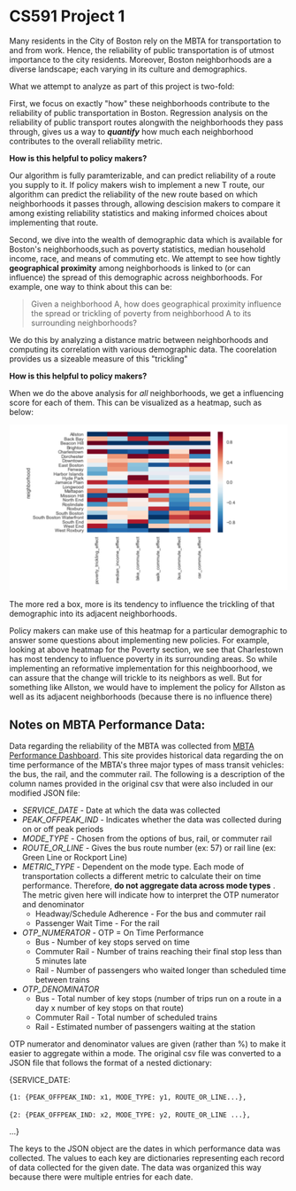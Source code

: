 # CS591 Project 1

Many residents in the City of Boston rely on the MBTA for transportation to and from work. Hence, the reliability of public transportation is of utmost importance to the city residents. Moreover, Boston neighborhoods are a diverse landscape; each varying in its culture and demographics.

What we attempt to analyze as part of this project is two-fold:

First, we focus on exactly "how" these neighborhoods contribute to the reliability of public transportation in Boston. Regression analysis on the reliability of public transport routes alongwith the neighborhoods they pass through, gives us a way to ***quantify*** how much each neighborhood contributes to the overall reliability metric. 

__How is this helpful to policy makers?__

Our algorithm is fully paramterizable, and can predict reliability of a route you supply to it. If policy makers wish to implement a new T route, our algorithm can predict the reliability of the new route based on which neighborhoods it passes through, allowing descision makers to compare it among existing reliability statistics and making informed choices about implementing that route.


Second, we dive into the wealth of demographic data which is available for Boston's neighborhoods,such as poverty statistics, median household income, race, and means of commuting etc. We attempt to see how tightly **geographical proximity** among neighborhoods is linked to (or can influence) the spread of this demographic across neighborhoods. For example, one way to think about this can be:

> Given a neighborhood A, how does geographical proximity influence the spread or trickling of poverty from neighborhood A to its surrounding neighborhoods?

We do this by analyzing a distance matric between neighborhoods and computing its correlation with various demographic data.
The coorelation provides us a sizeable measure of this "trickling"

__How is this helpful to policy makers?__

When we do the above analysis for *all* neighborhoods, we get a influencing score for each of them. This can be visualized as a heatmap, such as below:

![Alt text](trickling_effect.png?raw=true "trickling Effect Heatmap")

The more red a box, more is its tendency to influence the trickling of that demographic into its adjacent neighborhoods.

Policy makers can make use of this heatmap for a particular demographic to answer some questions about implementing new policies. For example, looking at above heatmap for the Poverty section, we see that Charlestown has most tendency to influence poverty in its surrounding areas. So while implementing an reformative implementation for this neighboorhood, we can assure that the change will trickle to its neighbors as well. But for something like Allston, we would have to implement the policy for Allston as well as its adjacent neighborhoods (because there is no influence there)


## Notes on MBTA Performance Data:

Data regarding the reliability of the MBTA was collected from [MBTA Performance Dashboard](http://www.mbtabackontrack.com/performance/index.html#/download). This site provides historical data regarding the on time performance of the MBTA's three major types of mass transit vehicles: the bus, the rail, and the commuter rail. The following is a description of the column names provided in the original csv that were also included in our modified JSON file: 
* *SERVICE_DATE* - Date at which the data was collected
* *PEAK_OFFPEAK_IND* - Indicates whether the data was collected during on or off peak periods
* *MODE_TYPE* - Chosen from the options of bus, rail, or commuter rail 
* *ROUTE_OR_LINE* - Gives the bus route number (ex: 57) or rail line (ex: Green Line or Rockport Line)
* *METRIC_TYPE* - Dependent on the mode type. Each mode of transportation collects a different metric to calculate their on time performance. Therefore, **do not aggregate data across mode types** . The metric given here will indicate how to interpret the OTP numerator and denominator
  * Headway/Schedule Adherence - For the bus and commuter rail
  * Passenger Wait Time - For the rail 
 * *OTP_NUMERATOR* - OTP = On Time Performance
    * Bus - Number of key stops served on time
    * Commuter Rail - Number of trains reaching their final stop less than 5 minutes late
    * Rail - Number of passengers who waited longer than scheduled time between trains
 * *OTP_DENOMINATOR* 
    * Bus - Total number of key stops (number of trips run on a route in a day x number of key stops on that route)
    * Commuter Rail - Total number of scheduled trains
    * Rail - Estimated number of passengers waiting at the station
  
OTP numerator and denominator values are given (rather than %) to make it easier to aggregate within a mode. 
The original csv file was converted to a JSON file that follows the format of a nested dictionary: 

{SERVICE_DATE: 
  
    {1: {PEAK_OFFPEAK_IND: x1, MODE_TYPE: y1, ROUTE_OR_LINE...}, 
  
    {2: {PEAK_OFFPEAK_IND: x2, MODE_TYPE: y2, ROUTE_OR_LINE ...}, 
 
 ...}
 
The keys to the JSON object are the dates in which performance data was collected. The values to each key are dictionaries representing each record of data collected for the given date. The data was organized this way because there were multiple entries for each date.
